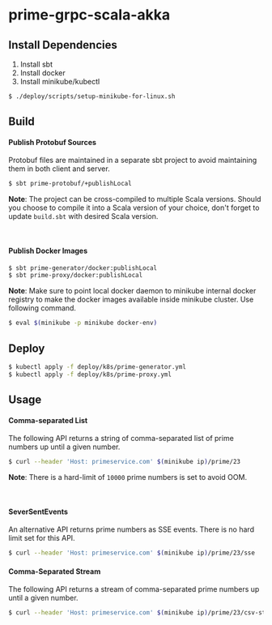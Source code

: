 # prime-grpc-scala-akka

## Install Dependencies
1. Install sbt
2. Install docker
3. Install minikube/kubectl
  ```sh
  $ ./deploy/scripts/setup-minikube-for-linux.sh
  ```

## Build
#### Publish Protobuf Sources
Protobuf files are maintained in a separate sbt project to avoid maintaining them in both client and server.
```sh
$ sbt prime-protobuf/+publishLocal
```

**Note**: The project can be cross-compiled to multiple Scala versions. Should you choose to compile it into a Scala version of your choice, don't forget to update `build.sbt` with desired Scala version.

</br>

#### Publish Docker Images
```sh
$ sbt prime-generator/docker:publishLocal
$ sbt prime-proxy/docker:publishLocal
```

**Note**: Make sure to point local docker daemon to minikube internal docker registry to make the docker images available inside minikube cluster. Use following command.
```sh
$ eval $(minikube -p minikube docker-env)
```

## Deploy
```sh
$ kubectl apply -f deploy/k8s/prime-generator.yml
$ kubectl apply -f deploy/k8s/prime-proxy.yml
```

## Usage
#### Comma-separated List
The following API returns a string of comma-separated list of prime numbers up until a given number.
```sh
$ curl --header 'Host: primeservice.com' $(minikube ip)/prime/23
```

**Note**: There is a hard-limit of `10000` prime numbers is set to avoid OOM.

</br>

#### SeverSentEvents
An alternative API returns prime numbers as SSE events. There is no hard limit set for this API.
```sh
$ curl --header 'Host: primeservice.com' $(minikube ip)/prime/23/sse
```

#### Comma-Separated Stream
The following API returns a stream of comma-separated prime numbers up until a given number.
```sh
$ curl --header 'Host: primeservice.com' $(minikube ip)/prime/23/csv-stream
```
